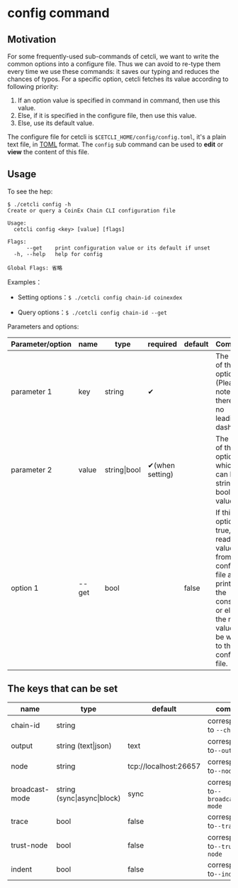 # config command



## Motivation

For some frequently-used sub-commands of cetcli, we want to write the common options into a configure file. Thus we can avoid to re-type them every time we use these commands: it saves our typing and reduces the chances of typos. For a specific option, cetcli fetches its value according to following priority:

1. If an option value is specified in command in command, then use this value.
2. Else, if it is specified in the configure file, then use this value.
3. Else, use its default value.

The configure file for cetcli is `$CETCLI_HOME/config/config.toml`, it's a plain text file, in [TOML](https://github.com/toml-lang/toml) format. The `config` sub command can be used to **edit** or **view** the content of this file.



## Usage

To see the hep:

```
$ ./cetcli config -h
Create or query a CoinEx Chain CLI configuration file

Usage:
  cetcli config <key> [value] [flags]

Flags:
      --get    print configuration value or its default if unset
  -h, --help   help for config

Global Flags: 省略
```

Examples：

* Setting options：`$ ./cetcli config chain-id coinexdex`

* Query options：`$ ./cetcli config chain-id --get`

Parameters and options:

| Parameter/option | name  | type         | required        | default | Comment                                                      |
| ---------------- | ----- | ------------ | --------------- | ------- | ------------------------------------------------------------ |
| parameter 1      | key   | string       | ✔               |         | The name of the option (Please note there is no leading dash `-` |
| parameter 2      | value | string\|bool | ✔(when setting) |         | The value of the option, which can be a string or bool value |
| option 1         | --get | bool         |                 | false   | If this option is true, then read its value from configure file and print it to the console, or else the new value will be written to the configure file. |



## The keys that can be set

| name           | type                        | default               | comment                            |
| -------------- | --------------------------- | --------------------- | ---------------------------------- |
| chain-id       | string                      |                       | corresponding to `--chain-id`      |
| output         | string (text\|json)         | text                  | corresponding to`--output`         |
| node           | string                      | tcp://localhost:26657 | corresponding to`--node`           |
| broadcast-mode | string (sync\|async\|block) | sync                  | corresponding to`--broadcast-mode` |
| trace          | bool                        | false                 | corresponding to`--trace`          |
| trust-node     | bool                        | false                 | corresponding to`--trust-node`     |
| indent         | bool                        | false                 | corresponding to`--indent`         |

